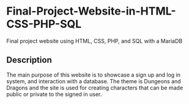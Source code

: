 # Final-Project-Website-in-HTML-CSS-PHP-SQL
Final project website using HTML, CSS, PHP, and SQL with a MariaDB

## Description
The main purpose of this website is to showcase a sign up and log in system, and interaction with a database. The theme is Dungeons and Dragons and the site is used for creating characters that can be made public or private to the signed in user.
